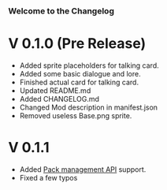 ### Welcome to the Changelog

# V 0.1.0 (Pre Release)
- Added sprite placeholders for talking card.
- Added some basic dialogue and lore.
- Finished actual card for talking card.
- Updated README.md
- Added CHANGELOG.md
- Changed Mod description in manifest.json
- Removed useless Base.png sprite.

# V 0.1.1
- Added [Pack management API](https://thunderstore.io/c/inscryption/p/Infiniscryption/Pack_Management_API/) support.
- Fixed a few typos